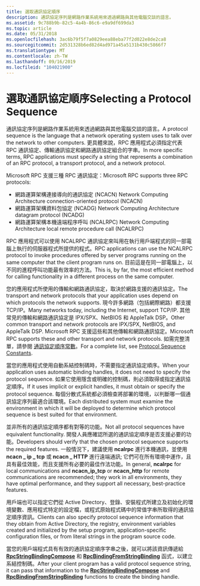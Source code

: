 ```yaml
---
title: 選取通訊協定順序
description: 通訊協定序列是網路作業系統用來透過網路與其他電腦交談的語言。
ms.assetid: 9c788b9b-82c5-4a4b-86c6-e9a9df699da3
ms.topic: article
ms.date: 05/31/2018
ms.openlocfilehash: 3ac6b79f5f7a0829eea88eba77f2d022e8de2ca8
ms.sourcegitcommit: 2d531328b6ed82d4ad971a45a5131b430c5866f7
ms.translationtype: MT
ms.contentlocale: zh-TW
ms.lasthandoff: 09/16/2019
ms.locfileid: "104021900"
---
```

# <a name="selecting-a-protocol-sequence"></a><span data-ttu-id="cdd30-103">選取通訊協定順序</span><span class="sxs-lookup"><span data-stu-id="cdd30-103">Selecting a Protocol Sequence</span></span>

<span data-ttu-id="cdd30-104">通訊協定序列是網路作業系統用來透過網路與其他電腦交談的語言。</span><span class="sxs-lookup"><span data-stu-id="cdd30-104">A protocol sequence is the language that a network operating system uses to talk over the network to other computers.</span></span> <span data-ttu-id="cdd30-105">更具體來說，RPC 應用程式必須指定代表 RPC 通訊協定、傳輸通訊協定和網路通訊協定組合的字串。</span><span class="sxs-lookup"><span data-stu-id="cdd30-105">In more specific terms, RPC applications must specify a string that represents a combination of an RPC protocol, a transport protocol, and a network protocol.</span></span>

<span data-ttu-id="cdd30-106">Microsoft RPC 支援三種 RPC 通訊協定：</span><span class="sxs-lookup"><span data-stu-id="cdd30-106">Microsoft RPC supports three RPC protocols:</span></span>

-   <span data-ttu-id="cdd30-107">網路運算架構連接導向的通訊協定 (NCACN) </span><span class="sxs-lookup"><span data-stu-id="cdd30-107">Network Computing Architecture connection-oriented protocol (NCACN)</span></span>
-   <span data-ttu-id="cdd30-108">網路運算架構資料包協定 (NCADG) </span><span class="sxs-lookup"><span data-stu-id="cdd30-108">Network Computing Architecture datagram protocol (NCADG)</span></span>
-   <span data-ttu-id="cdd30-109">網路運算架構本機遠端程序呼叫 (NCALRPC) </span><span class="sxs-lookup"><span data-stu-id="cdd30-109">Network Computing Architecture local remote procedure call (NCALRPC)</span></span>

<span data-ttu-id="cdd30-110">RPC 應用程式可以使用 NCALRPC 通訊協定來叫用在執行用戶端程式的同一部電腦上執行的伺服器程式所提供的程式。</span><span class="sxs-lookup"><span data-stu-id="cdd30-110">RPC applications can use the NCALRPC protocol to invoke procedures offered by server programs running on the same computer that the client program runs on.</span></span> <span data-ttu-id="cdd30-111">目前這是在同一部電腦上，以不同的進程呼叫功能最有效率的方法。</span><span class="sxs-lookup"><span data-stu-id="cdd30-111">This is, by far, the most efficient method for calling functionality in a different process on the same computer.</span></span>

<span data-ttu-id="cdd30-112">您的應用程式所使用的傳輸和網路通訊協定，取決於網路支援的通訊協定。</span><span class="sxs-lookup"><span data-stu-id="cdd30-112">The transport and network protocols that your application uses depend on which protocols the network supports.</span></span> <span data-ttu-id="cdd30-113">現今許多網路（包括網際網路）都支援 TCP/IP。</span><span class="sxs-lookup"><span data-stu-id="cdd30-113">Many networks today, including the Internet, support TCP/IP.</span></span> <span data-ttu-id="cdd30-114">其他常見的傳輸和網路通訊協定是 IPX/SPX、NetBIOS 和 AppleTalk DSP。</span><span class="sxs-lookup"><span data-stu-id="cdd30-114">Other common transport and network protocols are IPX/SPX, NetBIOS, and AppleTalk DSP.</span></span> <span data-ttu-id="cdd30-115">Microsoft RPC 支援這些和其他傳輸和網路通訊協定。</span><span class="sxs-lookup"><span data-stu-id="cdd30-115">Microsoft RPC supports these and other transport and network protocols.</span></span> <span data-ttu-id="cdd30-116">如需完整清單，請參閱 [通訊協定順序常數](protocol-sequence-constants.md)。</span><span class="sxs-lookup"><span data-stu-id="cdd30-116">For a complete list, see [Protocol Sequence Constants](protocol-sequence-constants.md).</span></span>

<span data-ttu-id="cdd30-117">當您的應用程式使用自動系結控制碼時，不需要指定通訊協定順序。</span><span class="sxs-lookup"><span data-stu-id="cdd30-117">When your application uses automatic binding handles, it does not need to specify the protocol sequence.</span></span> <span data-ttu-id="cdd30-118">如果它使用隱含或明確的控制碼，則必須取得或指定通訊協定順序。</span><span class="sxs-lookup"><span data-stu-id="cdd30-118">If it uses implicit or explicit handles, it must obtain or specify the protocol sequence.</span></span> <span data-ttu-id="cdd30-119">每個分散式系統都必須檢查將部署的環境，以判斷哪一個通訊協定序列最適合該環境。</span><span class="sxs-lookup"><span data-stu-id="cdd30-119">Each distributed system must examine the environment in which it will be deployed to determine which protocol sequence is best suited for that environment.</span></span>

<span data-ttu-id="cdd30-120">並非所有的通訊協定順序都有對等的功能。</span><span class="sxs-lookup"><span data-stu-id="cdd30-120">Not all protocol sequences have equivalent functionality.</span></span> <span data-ttu-id="cdd30-121">開發人員應確認所選的通訊協定順序是否支援必要的功能。</span><span class="sxs-lookup"><span data-stu-id="cdd30-121">Developers should verify that the chosen protocol sequence supports the required features.</span></span> <span data-ttu-id="cdd30-122">一般情況下，建議使用 **ncalrpc** 進行本機通訊，並使用 **ncacn \_ ip \_ tcp** 或 **ncacn \_ HTTP** 進行遠端通訊; 它們可在所有環境中運作，且具有最佳效能，而且支援所有必要的最佳作法功能。</span><span class="sxs-lookup"><span data-stu-id="cdd30-122">In general, **ncalrpc** for local communications and **ncacn\_ip\_tcp** or **ncacn\_http** for remote communications are recommended; they work in all environments, they have optimal performance, and they support all necessary, best-practice features.</span></span>

<span data-ttu-id="cdd30-123">用戶端也可以指定它們從 Active Directory、登錄、安裝程式所建立及初始化的環境變數、應用程式特定的設定檔，或程式原始程式碼中的常值字串所取得的通訊協定順序資訊。</span><span class="sxs-lookup"><span data-stu-id="cdd30-123">Clients can also specify protocol sequence information that they obtain from Active Directory, the registry, environment variables created and initialized by the setup program, application-specific configuration files, or from literal strings in the program source code.</span></span>

<span data-ttu-id="cdd30-124">當您的用戶端程式具有有效的通訊協定順序字串之後，就可以將該資訊傳遞給 [**RpcStringBindingCompose**](/windows/desktop/api/Rpcdce/nf-rpcdce-rpcstringbindingcompose) 和 [**RpcBindingFromStringBinding**](/windows/desktop/api/Rpcdce/nf-rpcdce-rpcbindingfromstringbinding) 函式，以建立系結控制碼。</span><span class="sxs-lookup"><span data-stu-id="cdd30-124">After your client program has a valid protocol sequence string, it can pass that information to the [**RpcStringBindingCompose**](/windows/desktop/api/Rpcdce/nf-rpcdce-rpcstringbindingcompose) and [**RpcBindingFromStringBinding**](/windows/desktop/api/Rpcdce/nf-rpcdce-rpcbindingfromstringbinding) functions to create the binding handle.</span></span>

 

 




